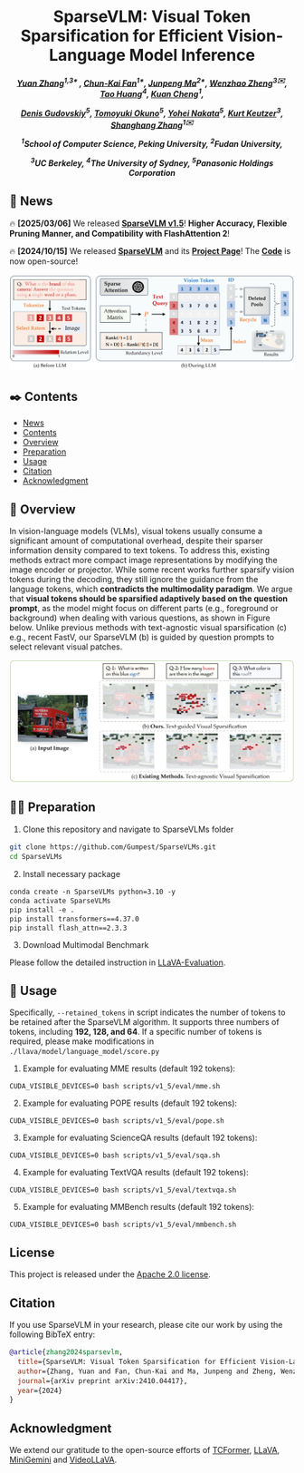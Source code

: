 <div align="center">

<h1> SparseVLM: Visual Token Sparsification for Efficient Vision-Language Model Inference </h1>

<h5 align="center"> 

[Yuan Zhang](https://gumpest.github.io/)<sup>1,3* </sup>,
[Chun-Kai Fan](https://scholar.google.com/citations?user=TxeAbWkAAAAJ&hl=en&oi=ao)<sup>1*</sup>,
[Junpeng Ma]()<sup>2*</sup>,
[Wenzhao Zheng](https://wzzheng.net/)<sup>3✉️</sup>,
[Tao Huang](https://taohuang.info/)<sup>4</sup>,
[Kuan Cheng](https://cfcs.pku.edu.cn/people/faculty/kuancheng/index.htm)<sup>1</sup>,

[Denis Gudovskiy]()<sup>5</sup>,
[Tomoyuki Okuno]()<sup>5</sup>,
[Yohei Nakata]()<sup>5</sup>,
[Kurt Keutzer](http://people.eecs.berkeley.edu/~keutzer/)<sup>3</sup>,
[Shanghang Zhang](https://idm.pku.edu.cn/info/1017/1598.htm)<sup>1✉️</sup>

<sup>1</sup>School of Computer Science, Peking University, <sup>2</sup>Fudan University,

<sup>3</sup>UC Berkeley, <sup>4</sup>The University of Sydney, <sup>5</sup>Panasonic Holdings Corporation

</h5>
</div>

## 📜 News 
🔥 **[2025/03/06]** We released **[SparseVLM v1.5](https://arxiv.org/pdf/2410.04417)**! **Higher Accuracy, Flexible Pruning Manner, and Compatibility with FlashAttention 2**!

🔥 **[2024/10/15]** We released **[SparseVLM](https://arxiv.org/pdf/2410.04417)** and its **[Project Page](https://leofan90.github.io/SparseVLMs.github.io/)**! The **[Code](https://github.com/Gumpest/SparseVLMs)** is now open-source!


<p align='center'>
<img src='./assests/archi.png' alt='mask' width='700px'>
</p>

## ✒️ Contents
- [News](#news)
- [Contents](#contents)
- [Overview](#overview)
- [Preparation](#preparation)
- [Usage](#usage)
- [Citation](#citation)
- [Acknowledgment](#acknowledgment)

## 👀 Overview

In vision-language models (VLMs), visual tokens usually consume a significant amount of computational overhead, despite their sparser information density compared to text tokens. To address this, existing methods extract more compact image representations by modifying the image encoder or projector. While some recent works further sparsify vision tokens during the decoding, they still ignore the guidance from the language tokens, which **contradicts the multimodality paradigm**. We argue that **visual tokens should be sparsified adaptively based on the question prompt**, as the model might focus on different parts (e.g., foreground or background) when dealing with various questions, as shown in Figure below. Unlike previous methods with text-agnostic visual sparsification (c) e.g., recent FastV, our SparseVLM (b) is guided by question prompts to select relevant visual patches.

<div align=center>
<img width="600" alt="image" src="./assests/moti.png">
</div>

## 👨‍💻 Preparation

1. Clone this repository and navigate to SparseVLMs folder
```bash
git clone https://github.com/Gumpest/SparseVLMs.git
cd SparseVLMs
```

2. Install necessary package
```Shell
conda create -n SparseVLMs python=3.10 -y
conda activate SparseVLMs
pip install -e .
pip install transformers==4.37.0
pip install flash_attn==2.3.3
```

3. Download Multimodal Benchmark

Please follow the detailed instruction in [LLaVA-Evaluation](https://github.com/haotian-liu/LLaVA/blob/main/docs/Evaluation.md).

## 🎯 Usage
Specifically, `--retained_tokens` in script indicates the number of tokens to be retained after the SparseVLM algorithm. It supports three numbers of tokens, including **192, 128, and 64**. If a specific number of tokens is required, please make modifications in `./llava/model/language_model/score.py`

1. Example for evaluating MME results (default 192 tokens):
```Shell
CUDA_VISIBLE_DEVICES=0 bash scripts/v1_5/eval/mme.sh
```

2. Example for evaluating POPE results (default 192 tokens):
```Shell
CUDA_VISIBLE_DEVICES=0 bash scripts/v1_5/eval/pope.sh
```

3. Example for evaluating ScienceQA results (default 192 tokens):
```Shell
CUDA_VISIBLE_DEVICES=0 bash scripts/v1_5/eval/sqa.sh
```

4. Example for evaluating TextVQA results (default 192 tokens):
```Shell
CUDA_VISIBLE_DEVICES=0 bash scripts/v1_5/eval/textvqa.sh
```

5. Example for evaluating MMBench results (default 192 tokens):
```Shell
CUDA_VISIBLE_DEVICES=0 bash scripts/v1_5/eval/mmbench.sh
```

## License
This project is released under the [Apache 2.0 license](LICENSE).

## Citation

If you use SparseVLM in your research, please cite our work by using the following BibTeX entry:
```bibtex
@article{zhang2024sparsevlm,
  title={SparseVLM: Visual Token Sparsification for Efficient Vision-Language Model Inference},
  author={Zhang, Yuan and Fan, Chun-Kai and Ma, Junpeng and Zheng, Wenzhao and Huang, Tao and Cheng, Kuan and Gudovskiy, Denis and Okuno, Tomoyuki and Nakata, Yohei and Keutzer, Kurt and others},
  journal={arXiv preprint arXiv:2410.04417},
  year={2024}
}

```
## Acknowledgment

We extend our gratitude to the open-source efforts of [TCFormer](https://github.com/zengwang430521/TCFormer), [LLaVA](https://github.com/haotian-liu/LLaVA), [MiniGemini](https://github.com/dvlab-research/MGM) and [VideoLLaVA](https://github.com/PKU-YuanGroup/Video-LLaVA).
